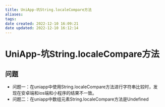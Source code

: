 ```yaml
---
title: UniApp-坑String.localeCompare方法
aliases:
tags:
date created: 2022-12-10 16:09:21
date updated: 2022-12-10 16:12:14
---
```


# UniApp-坑String.localeCompare方法

## 问题
  - 问题一：在uniapp中使用String.localeCompare方法进行字符串比较时，发现在安卓端和ios端和小程序的结果不一致。
  - 问题二：在uniapp中数组元素String.localeCompare方法是Undefined
